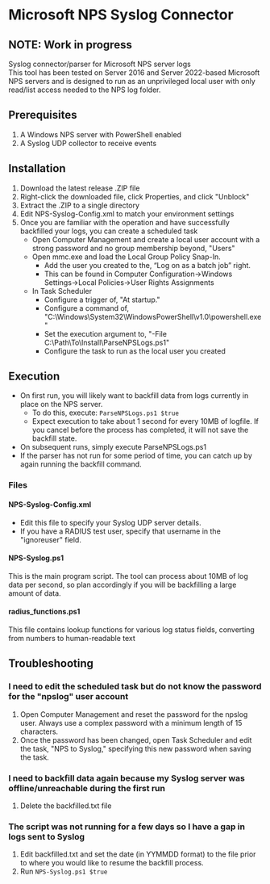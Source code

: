 # Microsoft NPS Syslog Connector
## NOTE: Work in progress
Syslog connector/parser for Microsoft NPS server logs  
This tool has been tested on Server 2016 and Server 2022-based Microsoft NPS servers and is designed to run as an unprivileged local user with only read/list access needed to the NPS log folder.  

## Prerequisites
1. A Windows NPS server with PowerShell enabled  
2. A Syslog UDP collector to receive events  

## Installation
1. Download the latest release .ZIP file  
2. Right-click the downloaded file, click Properties, and click "Unblock"  
3. Extract the .ZIP to a single directory  
4. Edit NPS-Syslog-Config.xml to match your environment settings  
5. Once you are familiar with the operation and have successfully backfilled your logs, you can create a scheduled task  
    - Open Computer Management and create a local user account with a strong password and no group membership beyond, "Users"  
    - Open mmc.exe and load the Local Group Policy Snap-In.  
      - Add the user you created to the, “Log on as a batch job” right.  
      - This can be found in Computer Configuration->Windows Settings->Local Policies->User Rights Assignments  
    - In Task Scheduler
      - Configure a trigger of, "At startup."  
      - Configure a command of, "C:\Windows\System32\WindowsPowerShell\v1.0\powershell.exe"  
      - Set the execution argument to, "-File C:\Path\To\Install\ParseNPSLogs.ps1"
      - Configure the task to run as the local user you created  

## Execution
- On first run, you will likely want to backfill data from logs currently in place on the NPS server.  
  - To do this, execute: ```ParseNPSLogs.ps1 $true```  
  - Expect execution to take about 1 second for every 10MB of logfile.  If you cancel before the process has completed, it will not save the backfill state.  
- On subsequent runs, simply execute ParseNPSLogs.ps1  
- If the parser has not run for some period of time, you can catch up by again running the backfill command.  

### Files
#### NPS-Syslog-Config.xml
- Edit this file to specify your Syslog UDP server details.  
- If you have a RADIUS test user, specify that username in the "ignoreuser" field.  
#### NPS-Syslog.ps1
This is the main program script.  The tool can process about 10MB of log data per second, so plan accordingly if you will be backfilling a large amount of data.  
#### radius_functions.ps1
This file contains lookup functions for various log status fields, converting from numbers to human-readable text  

## Troubleshooting
### I need to edit the scheduled task but do not know the password for the "npslog" user account
1. Open Computer Management and reset the password for the npslog user.  Always use a complex password with a minimum length of 15 characters.
2. Once the password has been changed, open Task Scheduler and edit the task, "NPS to Syslog," specifying this new password when saving the task.
### I need to backfill data again because my Syslog server was offline/unreachable during the first run
1. Delete the backfilled.txt file
### The script was not running for a few days so I have a gap in logs sent to Syslog
1. Edit backfilled.txt and set the date (in YYMMDD format) to the file prior to where you would like to resume the backfill process.  
2. Run ```NPS-Syslog.ps1 $true```
